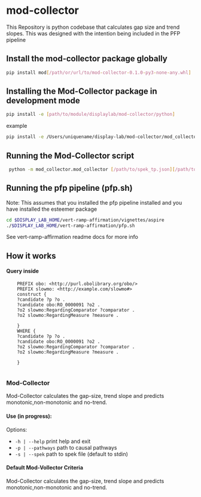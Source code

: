# mod-collector
This Repository is python codebase that calculates gap size and trend slopes. This was designed with the intention being included in the PFP pipeline

## Install the mod-collector package globally

```sh
pip install mod[/path/or/url/to/mod-collector-0.1.0-py3-none-any.whl]
```

## Installing the Mod-Collector package in development mode

```sh
pip install -e [path/to/module/displaylab/mod-collector/python]
```
example

```sh
pip install -e /Users/uniquename/display-lab/mod-collector/mod_collector
```

## Running the Mod-Collector script 
```sh
 python -m mod_collector.mod_collector [/path/to/spek_tp.json][/path/to/1_performers_all_measures.csv]
```

## Running the pfp pipeline (pfp.sh)
Note: This assumes that you installed the pfp pipeline installed and you have installed the esteemer package

```sh
cd $DISPLAY_LAB_HOME/vert-ramp-affirmation/vignettes/aspire
./$DISPLAY_LAB_HOME/vert-ramp-affirmation/pfp.sh
```
See vert-ramp-affirmation readme docs for more info

## How it works

#### Query inside
```
    PREFIX obo: <http://purl.obolibrary.org/obo/>
    PREFIX slowmo: <http://example.com/slowmo#>
    construct {
    ?candidate ?p ?o .
    ?candidate obo:RO_0000091 ?o2 .
    ?o2 slowmo:RegardingComparator ?comparator .
    ?o2 slowmo:RegardingMeasure ?measure .
    
    } 
    WHERE {
    ?candidate ?p ?o .
    ?candidate obo:RO_0000091 ?o2 .
    ?o2 slowmo:RegardingComparator ?comparator .
    ?o2 slowmo:RegardingMeasure ?measure .
    
    }
    
```
### Mod-Collector
Mod-Collector calculates the gap-size, trend slope and predicts monotonic,non-monotonic and no-trend.


#### Use (in progress):
Options:
- `-h | --help` print help and exit
- `-p | --pathways` path to causal pathways
- `-s | --spek` path to spek file (default to stdin)



#### Default Mod-Vollector Criteria
Mod-Collector calculates the gap-size, trend slope and predicts monotonic,non-monotonic and no-trend.


